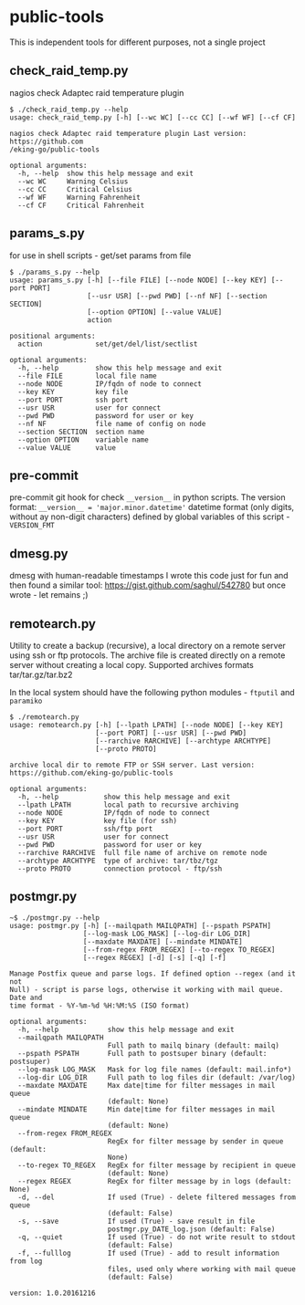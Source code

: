 # public-tools
This is independent tools for different purposes, not a single project


## check_raid_temp.py
nagios check Adaptec raid temperature plugin
```
$ ./check_raid_temp.py --help
usage: check_raid_temp.py [-h] [--wc WC] [--cc CC] [--wf WF] [--cf CF]

nagios check Adaptec raid temperature plugin Last version: https://github.com
/eking-go/public-tools

optional arguments:
  -h, --help  show this help message and exit
  --wc WC     Warning Celsius
  --cc CC     Critical Celsius
  --wf WF     Warning Fahrenheit
  --cf CF     Critical Fahrenheit

```

## params_s.py
for use in shell scripts - get/set params from file
```
$ ./params_s.py --help
usage: params_s.py [-h] [--file FILE] [--node NODE] [--key KEY] [--port PORT]
                   [--usr USR] [--pwd PWD] [--nf NF] [--section SECTION]
                   [--option OPTION] [--value VALUE]
                   action

positional arguments:
  action             set/get/del/list/sectlist

optional arguments:
  -h, --help         show this help message and exit
  --file FILE        local file name
  --node NODE        IP/fqdn of node to connect
  --key KEY          key file
  --port PORT        ssh port
  --usr USR          user for connect
  --pwd PWD          password for user or key
  --nf NF            file name of config on node
  --section SECTION  section name
  --option OPTION    variable name
  --value VALUE      value
```


## pre-commit
pre-commit git hook for check `__version__` in python scripts.
The version format: `__version__ = 'major.minor.datetime'`
datetime format (only digits, without ay non-digit characters) defined by
global variables of this script - `VERSION_FMT`

## dmesg.py 
dmesg with human-readable timestamps
I wrote this code just for fun and then found a similar tool:
https://gist.github.com/saghul/542780
but once wrote - let remains ;)

## remotearch.py

Utility to create a backup (recursive), a local directory on a remote
 server using ssh or ftp protocols. The archive file is created 
directly on a remote server without creating a local copy. 
Supported archives formats tar/tar.gz/tar.bz2 

In the local system should have the following python modules - `ftputil` and `paramiko`


```
$ ./remotearch.py
usage: remotearch.py [-h] [--lpath LPATH] [--node NODE] [--key KEY]
                     [--port PORT] [--usr USR] [--pwd PWD]
                     [--rarchive RARCHIVE] [--archtype ARCHTYPE]
                     [--proto PROTO]

archive local dir to remote FTP or SSH server. Last version:
https://github.com/eking-go/public-tools

optional arguments:
  -h, --help           show this help message and exit
  --lpath LPATH        local path to recursive archiving
  --node NODE          IP/fqdn of node to connect
  --key KEY            key file (for ssh)
  --port PORT          ssh/ftp port
  --usr USR            user for connect
  --pwd PWD            password for user or key
  --rarchive RARCHIVE  full file name of archive on remote node
  --archtype ARCHTYPE  type of archive: tar/tbz/tgz
  --proto PROTO        connection protocol - ftp/ssh
```


## postmgr.py

```
~$ ./postmgr.py --help
usage: postmgr.py [-h] [--mailqpath MAILQPATH] [--pspath PSPATH]
                  [--log-mask LOG_MASK] [--log-dir LOG_DIR]
                  [--maxdate MAXDATE] [--mindate MINDATE]
                  [--from-regex FROM_REGEX] [--to-regex TO_REGEX]
                  [--regex REGEX] [-d] [-s] [-q] [-f]

Manage Postfix queue and parse logs. If defined option --regex (and it not
Null) - script is parse logs, otherwise it working with mail queue. Date and
time format - %Y-%m-%d %H:%M:%S (ISO format)

optional arguments:
  -h, --help            show this help message and exit
  --mailqpath MAILQPATH
                        Full path to mailq binary (default: mailq)
  --pspath PSPATH       Full path to postsuper binary (default: postsuper)
  --log-mask LOG_MASK   Mask for log file names (default: mail.info*)
  --log-dir LOG_DIR     Full path to log files dir (default: /var/log)
  --maxdate MAXDATE     Max date|time for filter messages in mail queue
                        (default: None)
  --mindate MINDATE     Min date|time for filter messages in mail queue
                        (default: None)
  --from-regex FROM_REGEX
                        RegEx for filter message by sender in queue (default:
                        None)
  --to-regex TO_REGEX   RegEx for filter message by recipient in queue
                        (default: None)
  --regex REGEX         RegEx for filter message by in logs (default: None)
  -d, --del             If used (True) - delete filtered messages from queue
                        (default: False)
  -s, --save            If used (True) - save result in file
                        postmgr.py_DATE_log.json (default: False)
  -q, --quiet           If used (True) - do not write result to stdout
                        (default: False)
  -f, --fulllog         If used (True) - add to result information from log
                        files, used only where working with mail queue
                        (default: False)

version: 1.0.20161216
```
